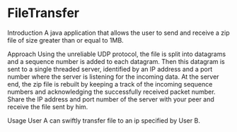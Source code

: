 # FileTransfer
Introduction
A java application that allows the user to send and receive a zip file of size greater than or equal to 1MB.

Approach
Using the unreliable UDP protocol, the file is split into datagrams and a sequence number is added to each datagram. Then this datagram is sent to a single threaded server, identified by an IP address and a port number where the server is listening for the incoming data. At the server end, the zip file is rebuilt by keeping a track of the incoming sequence numbers and acknowledging the successfully received packet number.
Share the IP address and port number of the server with your peer and receive the file sent by him. 

Usage
User A can swiftly transfer file to an ip specified by User B.
